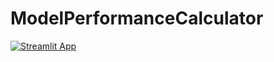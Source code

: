 # ModelPerformanceCalculator

[![Streamlit App](https://static.streamlit.io/badges/streamlit_badge_black_white.svg)](https://share.streamlit.io/naikshubham14/modelperformancecalculator/main/modelperformancesummery.py)
